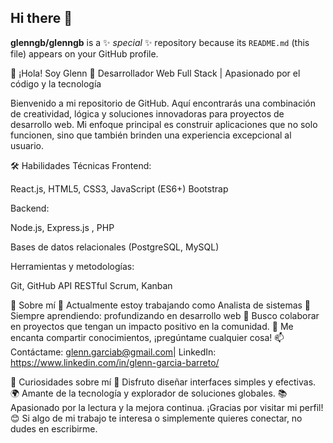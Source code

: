 ## Hi there 👋


**glenngb/glenngb** is a ✨ _special_ ✨ repository because its `README.md` (this file) appears on your GitHub profile.

👋 ¡Hola! Soy Glenn 🚀 Desarrollador Web Full Stack | Apasionado por el código y la tecnología

Bienvenido a mi repositorio de GitHub. Aquí encontrarás una combinación de creatividad, lógica y soluciones innovadoras para proyectos de desarrollo web. Mi enfoque principal es construir aplicaciones que no solo funcionen, sino que también brinden una experiencia excepcional al usuario.

🛠️ Habilidades Técnicas Frontend:

React.js, HTML5, CSS3, JavaScript (ES6+) Bootstrap

Backend:

Node.js, Express.js , PHP

Bases de datos relacionales (PostgreSQL, MySQL)

Herramientas y metodologías:

Git, GitHub API RESTful Scrum, Kanban

🌟 Sobre mí 🔭 Actualmente estoy trabajando como Analista de sistemas 🌱 Siempre aprendiendo: profundizando en desarrollo web 👯 Busco colaborar en proyectos que tengan un impacto positivo en la comunidad. 💬 Me encanta compartir conocimientos, ¡pregúntame cualquier cosa! 📫 Contáctame: glenn.garciab@gmail.com| LinkedIn: https://www.linkedin.com/in/glenn-garcia-barreto/

🧩 Curiosidades sobre mí 🎨 Disfruto diseñar interfaces simples y efectivas. 🌍 Amante de la tecnología y explorador de soluciones globales. 📚 Apasionado por la lectura y la mejora continua. ¡Gracias por visitar mi perfil! 😊 Si algo de mi trabajo te interesa o simplemente quieres conectar, no dudes en escribirme.
